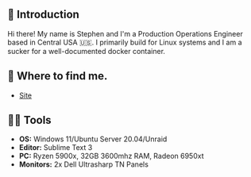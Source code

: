 ## 👋 Introduction

Hi there! My name is Stephen and I'm a Production Operations Engineer based in Central USA 🇺🇸. I primarily build for Linux systems and I am a sucker for a well-documented docker container.

## 🥷 Where to find me.
- [Site](https://stephensubra.github.io)

## 👨‍💻 Tools
- **OS:** Windows 11/Ubuntu Server 20.04/Unraid
- **Editor:** Sublime Text 3
- **PC:** Ryzen 5900x, 32GB 3600mhz RAM, Radeon 6950xt
- **Monitors:** 2x Dell Ultrasharp TN Panels
